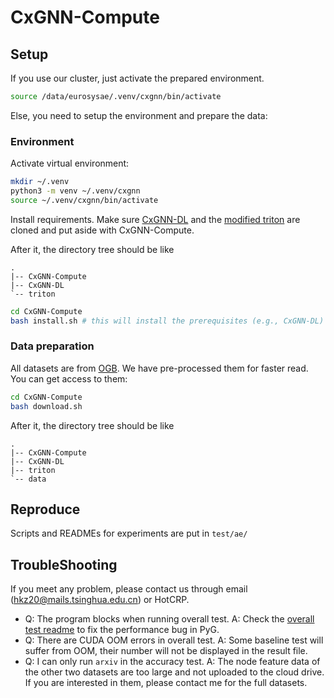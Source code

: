 # CxGNN-Compute

## Setup

If you use our cluster, just activate the prepared environment.

```bash
source /data/eurosysae/.venv/cxgnn/bin/activate
```

Else, you need to setup the environment and prepare the data:

### Environment

Activate virtual environment:
```bash
mkdir ~/.venv
python3 -m venv ~/.venv/cxgnn
source ~/.venv/cxgnn/bin/activate
```

Install requirements. Make sure [CxGNN-DL](https://github.com/xxcclong/CxGNN-DL) and the [modified triton](https://github.com/xxcclong/triton) are cloned and put aside with CxGNN-Compute.

After it, the directory tree should be like

```
.
|-- CxGNN-Compute
|-- CxGNN-DL
`-- triton
```

```bash
cd CxGNN-Compute
bash install.sh # this will install the prerequisites (e.g., CxGNN-DL) and CxGNN-Compute
```

### Data preparation

All datasets are from [OGB](https://ogb.stanford.edu/). We have pre-processed them for faster read. You can get access to them:

```bash
cd CxGNN-Compute
bash download.sh
```

After it, the directory tree should be like

```
.
|-- CxGNN-Compute
|-- CxGNN-DL
|-- triton
`-- data
```

## Reproduce

Scripts and READMEs for experiments are put in `test/ae/`

## TroubleShooting

If you meet any problem, please contact us through email (hkz20@mails.tsinghua.edu.cn) or HotCRP.

* Q: The program blocks when running overall test. A: Check the [overall test readme](test/ae/E1_overall/README.md) to fix the performance bug in PyG.
* Q: There are CUDA OOM errors in overall test. A: Some baseline test will suffer from OOM, their number will not be displayed in the result file.
* Q: I can only run `arxiv` in the accuracy test. A: The node feature data of the other two datasets are too large and not uploaded to the cloud drive. If you are interested in them, please contact me for the full datasets.
